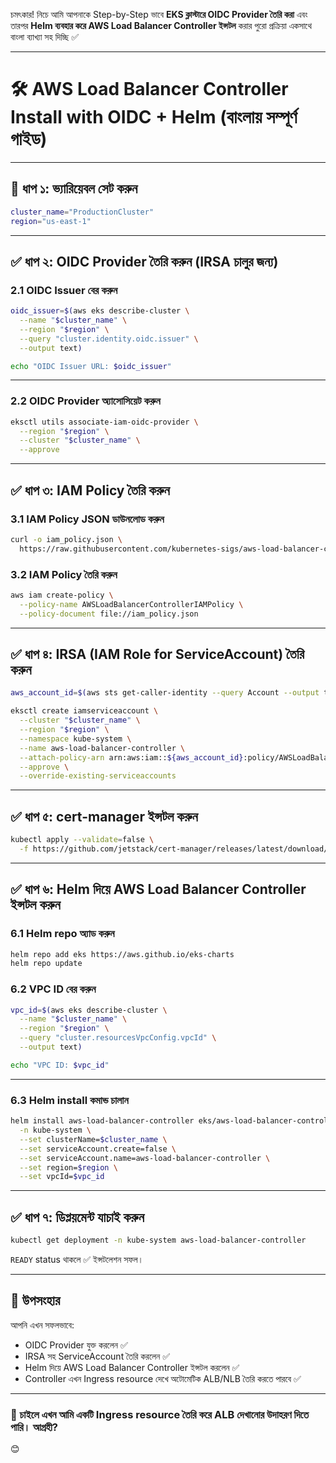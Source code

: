 চমৎকার! নিচে আমি আপনাকে Step-by-Step ভাবে **EKS ক্লাস্টারে OIDC Provider তৈরি করা** এবং তারপর **Helm ব্যবহার করে AWS Load Balancer Controller ইন্সটল** করার পুরো প্রক্রিয়া একসাথে বাংলা ব্যাখ্যা সহ দিচ্ছি ✅

---

# 🛠️ AWS Load Balancer Controller Install with OIDC + Helm (বাংলায় সম্পূর্ণ গাইড)

---

## 🔰 ধাপ ১: ভ্যারিয়েবল সেট করুন

```bash
cluster_name="ProductionCluster"
region="us-east-1"
```

---

## ✅ ধাপ ২: OIDC Provider তৈরি করুন (IRSA চালুর জন্য)

### 2.1 OIDC Issuer বের করুন

```bash
oidc_issuer=$(aws eks describe-cluster \
  --name "$cluster_name" \
  --region "$region" \
  --query "cluster.identity.oidc.issuer" \
  --output text)

echo "OIDC Issuer URL: $oidc_issuer"
```

---

### 2.2 OIDC Provider অ্যাসোসিয়েট করুন

```bash
eksctl utils associate-iam-oidc-provider \
  --region "$region" \
  --cluster "$cluster_name" \
  --approve
```

---

## ✅ ধাপ ৩: IAM Policy তৈরি করুন

### 3.1 IAM Policy JSON ডাউনলোড করুন

```bash
curl -o iam_policy.json \
  https://raw.githubusercontent.com/kubernetes-sigs/aws-load-balancer-controller/v2.11.0/docs/install/iam_policy.json
```

### 3.2 IAM Policy তৈরি করুন

```bash
aws iam create-policy \
  --policy-name AWSLoadBalancerControllerIAMPolicy \
  --policy-document file://iam_policy.json
```

---

## ✅ ধাপ ৪: IRSA (IAM Role for ServiceAccount) তৈরি করুন

```bash
aws_account_id=$(aws sts get-caller-identity --query Account --output text)

eksctl create iamserviceaccount \
  --cluster "$cluster_name" \
  --region "$region" \
  --namespace kube-system \
  --name aws-load-balancer-controller \
  --attach-policy-arn arn:aws:iam::${aws_account_id}:policy/AWSLoadBalancerControllerIAMPolicy \
  --approve \
  --override-existing-serviceaccounts
```

---

## ✅ ধাপ ৫: cert-manager ইন্সটল করুন

```bash
kubectl apply --validate=false \
  -f https://github.com/jetstack/cert-manager/releases/latest/download/cert-manager.yaml
```

---

## ✅ ধাপ ৬: Helm দিয়ে AWS Load Balancer Controller ইন্সটল করুন

### 6.1 Helm repo অ্যাড করুন

```bash
helm repo add eks https://aws.github.io/eks-charts
helm repo update
```

### 6.2 VPC ID বের করুন

```bash
vpc_id=$(aws eks describe-cluster \
  --name "$cluster_name" \
  --region "$region" \
  --query "cluster.resourcesVpcConfig.vpcId" \
  --output text)

echo "VPC ID: $vpc_id"
```

---

### 6.3 Helm install কমান্ড চালান

```bash
helm install aws-load-balancer-controller eks/aws-load-balancer-controller \
  -n kube-system \
  --set clusterName=$cluster_name \
  --set serviceAccount.create=false \
  --set serviceAccount.name=aws-load-balancer-controller \
  --set region=$region \
  --set vpcId=$vpc_id
```

---

## ✅ ধাপ ৭: ডিপ্লয়মেন্ট যাচাই করুন

```bash
kubectl get deployment -n kube-system aws-load-balancer-controller
```

`READY` status থাকলে ✅ ইন্সটলেশন সফল।

---

## 🎯 উপসংহার

আপনি এখন সফলভাবে:

* OIDC Provider যুক্ত করলেন ✅
* IRSA সহ ServiceAccount তৈরি করলেন ✅
* Helm দিয়ে AWS Load Balancer Controller ইন্সটল করলেন ✅
* Controller এখন Ingress resource দেখে অটোমেটিক ALB/NLB তৈরি করতে পারবে ✅

---

### 🧪 চাইলে এখন আমি একটি Ingress resource তৈরি করে ALB দেখানোর উদাহরণ দিতে পারি। আগ্রহী?

😊
